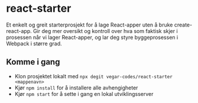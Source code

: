 # react-starter

Et enkelt og greit starterprosjekt for å lage React-apper uten å bruke create-react-app. Gir deg mer oversikt og kontroll over hva som faktisk skjer i prosessen når vi lager React-apper, og lar deg styre byggeprosessen i Webpack i større grad.

## Komme i gang
+ Klon prosjektet lokalt med `npx degit vegar-codes/react-starter <mappenavn>`
+ Kjør `npm install` for å installere alle avhengigheter
+ Kjør `npm start` for å sette i gang en lokal utviklingsserver